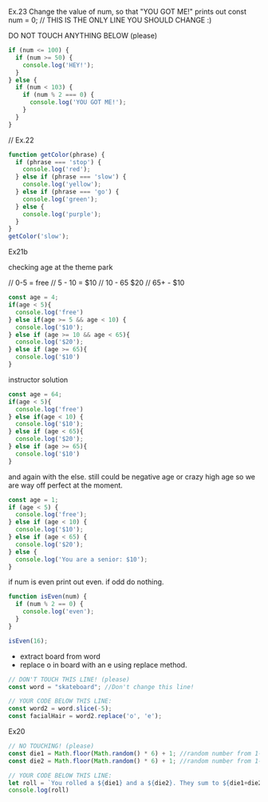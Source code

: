 Ex.23
Change the value of num, so that "YOU GOT ME!" prints out
const num = 0; // THIS IS THE ONLY LINE YOU SHOULD CHANGE :)

DO NOT TOUCH ANYTHING BELOW (please)
```js
if (num <= 100) {
  if (num >= 50) {
    console.log('HEY!');
  }
} else {
  if (num < 103) {
    if (num % 2 === 0) {
      console.log('YOU GOT ME!');
    }
  }
}
```

// Ex.22
```js
function getColor(phrase) {
  if (phrase === 'stop') {
    console.log('red');
  } else if (phrase === 'slow') {
    console.log('yellow');
  } else if (phrase === 'go') {
    console.log('green');
  } else {
    console.log('purple');
  }
}
getColor('slow');
```

Ex21b

checking age at the theme park

// 0-5 = free
// 5 - 10 = $10
// 10 - 65 $20
// 65+ - $10

```js
const age = 4;
if(age < 5){
  console.log('free')
} else if(age >= 5 && age < 10) {
  console.log('$10');
} else if (age >= 10 && age < 65){
  console.log('$20'); 
} else if (age >= 65){
  console.log('$10')
}
```
instructor solution
```js
const age = 64;
if(age < 5){
  console.log('free')
} else if(age < 10) {
  console.log('$10');
} else if (age < 65){
  console.log('$20'); 
} else if (age >= 65){
  console.log('$10')
}
```
and again with the else. still could be negative age or crazy high age so we are way off perfect at the moment.
```js
const age = 1;
if (age < 5) {
  console.log('free');
} else if (age < 10) {
  console.log('$10');
} else if (age < 65) {
  console.log('$20');
} else {
  console.log('You are a senior: $10');
}
```




if num is even print out even. if odd do nothing.
```js
function isEven(num) {
  if (num % 2 == 0) {
    console.log('even');
  }
}

isEven(16);
```



* extract board from word
* replace o in board with an e using replace method.
```js
// DON'T TOUCH THIS LINE! (please)
const word = "skateboard"; //Don't change this line!

// YOUR CODE BELOW THIS LINE:
const word2 = word.slice(-5);
const facialHair = word2.replace('o', 'e');

```

Ex20
```js
// NO TOUCHING! (please)
const die1 = Math.floor(Math.random() * 6) + 1; //random number from 1-6
const die2 = Math.floor(Math.random() * 6) + 1; //random number from 1-6

// YOUR CODE BELOW THIS LINE:
let roll = `You rolled a ${die1} and a ${die2}. They sum to ${die1+die2}`;
console.log(roll)
```